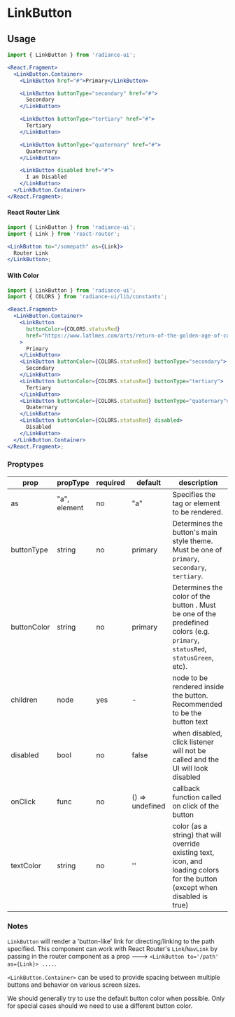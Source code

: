 # LinkButton

## Usage

```jsx
import { LinkButton } from 'radiance-ui';

<React.Fragment>
  <LinkButton.Container>
    <LinkButton href="#">Primary</LinkButton>

    <LinkButton buttonType="secondary" href="#">
      Secondary
    </LinkButton>

    <LinkButton buttonType="tertiary" href="#">
      Tertiary
    </LinkButton>

    <LinkButton buttonType="quaternary" href="#">
      Quaternary
    </LinkButton>

    <LinkButton disabled href="#">
      I am Disabled
    </LinkButton>
  </LinkButton.Container>
</React.Fragment>;
```

#### React Router Link

```jsx
import { LinkButton } from 'radiance-ui';
import { Link } from 'react-router';

<LinkButton to="/somepath" as={Link}>
  Router Link
</LinkButton>;
```

#### With Color

```jsx
import { LinkButton } from 'radiance-ui';
import { COLORS } from 'radiance-ui/lib/constants';

<React.Fragment>
  <LinkButton.Container>
    <LinkButton
      buttonColor={COLORS.statusRed}
      href="https://www.latlmes.com/arts/return-of-the-golden-age-of-comics-1"
    >
      Primary
    </LinkButton>
    <LinkButton buttonColor={COLORS.statusRed} buttonType="secondary">
      Secondary
    </LinkButton>
    <LinkButton buttonColor={COLORS.statusRed} buttonType="tertiary">
      Tertiary
    </LinkButton>
    <LinkButton buttonColor={COLORS.statusRed} buttonType="quaternary">
      Quaternary
    </LinkButton>
    <LinkButton buttonColor={COLORS.statusRed} disabled>
      Disabled
    </LinkButton>
  </LinkButton.Container>
</React.Fragment>;
```

<!-- STORY -->

### Proptypes

| prop        | propType     | required | default         | description                                                                                                                  |
| ----------- | ------------ | -------- | --------------- | ---------------------------------------------------------------------------------------------------------------------------- |
| as          | "a", element | no       | "a"             | Specifies the tag or element to be rendered.                                                                                 |
| buttonType  | string       | no       | primary         | Determines the button's main style theme. Must be one of `primary`, `secondary`, `tertiary`.                                 |
| buttonColor | string       | no       | primary         | Determines the color of the button . Must be one of the predefined colors (e.g. `primary`, `statusRed`, `statusGreen`, etc). |
| children    | node         | yes      | -               | node to be rendered inside the button. Recommended to be the button text                                                     |
| disabled    | bool         | no       | false           | when disabled, click listener will not be called and the UI will look disabled                                               |
| onClick     | func         | no       | () => undefined | callback function called on click of the button                                                                              |
| textColor   | string       | no       | ''              | color (as a string) that will override existing text, icon, and loading colors for the button (except when disabled is true) |

### Notes

`LinkButton` will render a 'button-like' link for directing/linking to the path
specified. This component can work with React Router's `Link`/`NavLink` by passing
in the router component as a prop ---> `<LinkButton to='/path' as={Link}> ....`.

`<LinkButton.Container>` can be used to provide spacing between multiple
buttons and behavior on various screen sizes.

We should generally try to use the default button color when possible. Only for special cases should we need to use a different button color.
